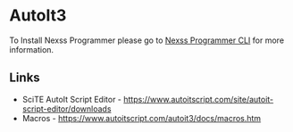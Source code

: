 # AutoIt3

To Install Nexss Programmer please go to [Nexss Programmer CLI](https://github.com/nexssp/cli#readme) for more information.

## Links

- SciTE AutoIt Script Editor - <https://www.autoitscript.com/site/autoit-script-editor/downloads>
- Macros - <https://www.autoitscript.com/autoit3/docs/macros.htm>
